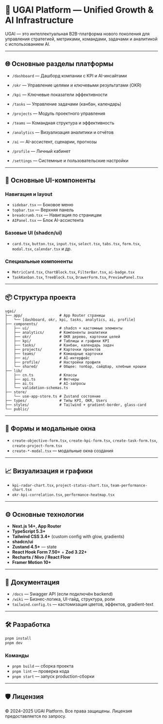 # 🚀 UGAI Platform — Unified Growth & AI Infrastructure

UGAI — это интеллектуальная B2B-платформа нового поколения для управления стратегией, метриками, командами, задачами и аналитикой с использованием AI.

---

## 🌐 Основные разделы платформы

- `/dashboard` — Дашборд компании с KPI и AI-инсайтами
- `/okr` — Управление целями и ключевыми результатами (OKR)
- `/kpi` — Ключевые показатели эффективности
- `/tasks` — Управление задачами (канбан, календарь)
- `/projects` — Модуль проектного управления
- `/teams` — Командная структура и эффективность
- `/analytics` — Визуализация аналитики и отчётов


- `/ai` — AI-ассистент, сценарии, прогнозы
- `/profile` — Личный кабинет
- `/settings` — Системные и пользовательские настройки

---

## 🧱 Основные UI-компоненты

### Навигация и layout

- `sidebar.tsx` — Боковое меню
- `topbar.tsx` — Верхняя панель
- `breadcrumb.tsx` — Навигация по страницам
- `AIPanel.tsx` — Блок AI-ассистента

### Базовые UI (shadcn/ui)

- `card.tsx`, `button.tsx`, `input.tsx`, `select.tsx`, `tabs.tsx`, `form.tsx`, `modal.tsx`, `calendar.tsx` и др.

### Специальные компоненты

- `MetricCard.tsx`, `ChartBlock.tsx`, `FilterBar.tsx`, `ai-badge.tsx`
- `TaskKanban.tsx`, `TreeBlock.tsx`, `DrawerForm.tsx`, `PreviewPanel.tsx`

---

## 📦 Структура проекта

```
ugai/
├── app/                 # App Router страницы
│   └── [dashboard, okr, kpi, tasks, analytics, ai, profile]
├── components/
│   ├── ui/              # shadcn + кастомные элементы
│   ├── analytics/       # Компоненты аналитики
│   ├── okr/             # OKR дерево, карточки целей
│   ├── kpi/             # Таблицы и графики KPI
│   ├── tasks/           # Канбан, календарь задач
│   ├── projects/        # Карточки проектов
│   ├── teams/           # Командные карточки
│   ├── ai/              # AI-интерфейс
│   ├── profile/         # Настройки профиля
│   └── shared/          # Общее: топбар, сайдбар, хлебные крошки
├── lib/
│   ├── cn.ts            # Классы
│   ├── api.ts           # Фетчеры
│   ├── ai.ts            # AI-запросы
│   └── validation-schemas.ts
├── store/
│   └── use-app-store.ts # Zustand состояние
├── types/               # Типы KPI, OKR, Users
├── styles/              # Tailwind + gradient-border, glass-card
└── public/
```

---

## 🧪 Формы и модальные окна

- `create-objective-form.tsx`, `create-kpi-form.tsx`, `create-task-form.tsx`, `create-project-form.tsx`
- `create-*-modal.tsx` — модальные окна создания

---

## 📈 Визуализация и графики

- `kpi-radar-chart.tsx`, `project-status-chart.tsx`, `team-performance-chart.tsx`
- `okr-kpi-correlation.tsx`, `performance-heatmap.tsx`

---

## ⚙️ Основные технологии

- **Next.js 14+, App Router**
- **TypeScript 5.3+**
- **Tailwind CSS 3.4+** (custom config with glow, gradients)
- **shadcn/ui**
- **Zustand 4.5+** — state
- **React Hook Form 7.50+** + **Zod 3.22+**
- **Recharts / Nivo / React Flow**
- **Framer Motion 10+**

---

## 📘 Документация

- `/docs` — Swagger API (если подключён backend)
- `/wiki` — Бизнес-логика, UI-гайд, структура, роли
- `tailwind.config.ts` — кастомизация цветов, эффектов, gradient-text

---

## 🛠 Разработка

```bash
pnpm install
pnpm dev
```

### Команды

- `pnpm build` — сборка проекта
- `pnpm lint` — проверка кода
- `pnpm start` — запуск production-сборки

---

## 🛡 Лицензия

© 2024–2025 UGAI Platform. Все права защищены. Лицензия предоставляется по запросу.
